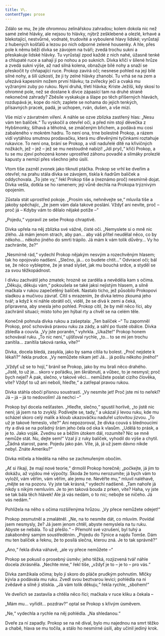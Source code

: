 ```yaml
---
title: V\.
contentType: prose
---
```


<section>

Zdálo se mu, že jde ohromnou zelinářskou zahradou; kolem dokola nic než samé zelné hlávky, ale nejsou to hlávky, nýbrž zešklebené a olezlé, krhavé a blekotající, nestvůrné, vodnaté, trudovité a vyboulené hlavy lidské; vyrůstají z hubených košťálů a lezou po nich odporné zelené housenky. A hle, přes pole k němu běží dívka se závojem na tváři; zvedá trochu sukni a přeskakuje lidské hlávky. Tu vyrůstají zpod každé z nich nahé, úžasně tenké a chlupaté ruce a sahají jí po nohou a po sukních. Dívka křičí v šílené hrůze a zvedá sukni výše, až nad silná kolena, obnažuje bílé nohy a snaží se přeskočit ty chňapající ruce. Prokop zavírá oči; nesnese pohled na její bílé silné nohy, a šílí úzkostí, že ji ty zelné hlávky zhanobí. Tu vrhá se na zem a uřezává kapesním nožem první hlávku; ta zvířecky ječí a cvaká mu vyžranými zuby po rukou. Nyní druhá, třetí hlávka; Kriste Ježíši, kdy skosí to ohromné pole, než se dostane k dívce zápasící tam na druhé straně nekonečné zahrady? Zběsile vyskakuje a šlape po těch příšerných hlavách, rozdupává je, kope do nich; zaplete se nohama do jejich tenkých, přísavných pracek, padá, je uchopen, rván, dušen, a vše mizí.

Vše mizí v závratném víření. A náhle se ozve zblízka zastřený hlas: „Nesu vám ten balíček.“ Tu vyskočil a otevřel oči, a před ním stojí děvečka z Hybšmonky, šilhavá a těhotná, se zmáčeným břichem, a podává mu cosi zabaleného v mokrém hadru. To není ona, trne bolestně Prokop, a rázem vidí vytáhlou smutnou prodavačku, která mu dřevěnými tyčinkami roztahuje rukavice. To není ona, brání se Prokop, a vidí naduřelé dítě na křivičných nožkách, jež – jež – jež se mu nestoudně nabízí! „Jdi pryč,“ křičí Prokop, a tu se mu zjeví pohozená konev uprostřed záhonu povadlé a slimáky prolezlé kapusty a nemizí přes všechno jeho úsilí.

Vtom tiše zazněl zvonek jako tiknutí ptáčka. Prokop se vrhl ke dveřím a otevřel; na prahu stála dívka se závojem, tiskla k ňadrům balíček a oddychovala. „To jste vy,“ řekl Prokop tiše a (neznámo proč) nesmírně dojat. Dívka vešla, dotkla se ho ramenem; její vůně dechla na Prokopa trýznivým opojením.

Zůstala stát uprostřed pokoje. „Prosím vás, nehněvejte se,“ mluvila tiše a jakoby spěchajíc, „že jsem vám dala takové poslání. Vždyť ani nevíte, proč – proč já – Kdyby vám to dělalo nějaké potíže –“

„Pojedu,“ vypravil ze sebe Prokop chraptivě.

Dívka upřela na něj zblízka své vážné, čisté oči. „Nemyslete si o mně nic zlého. Já mám jenom strach, aby pan… aby váš přítel neudělal něco, co by někoho… někoho jiného do smrti trápilo. Já mám k vám tolik důvěry… Vy ho zachráníte, že?“

„Nesmírně rád,“ vydechl Prokop nějakým nesvým a rozechvěným hlasem; tak ho opojovalo nadšení. „Slečno, já… co budete chtít…“ Odvracel oči; bál se, že něco vybleptne, že je snad slyšet, jak mu bouchá srdce, a styděl se za svou těžkopádnost.

I dívku zachvátil jeho zmatek; hrozně se zarděla a nevěděla kam s očima. „Děkuju, děkuju vám,“ pokoušela se také jaksi nejistým hlasem, a silně mačkala v rukou zapečetěný balíček. Nastalo ticho, jež působilo Prokopovi sladkou a mučivou závrať. Cítil s mrazením, že dívka letmo zkoumá jeho tvář; a když k ní náhle obrátil oči, viděl, že se dívá k zemi a čeká, připravena, aby snesla jeho pohled. Prokop cítil, že by měl něco říci, aby zachránil situaci; místo toho jen hýbal rty a chvěl se na celém těle.

Konečně pohnula dívka rukou a zašeptala: „Ten balíček –“ Tu zapomněl Prokop, proč schovává pravou ruku za zády, a sáhl po tlusté obálce. Dívka zbledla a couvla. „Vy jste poraněn,“ vyhrkla. „Ukažte!“ Prokop honem schovával ruku. „To nic není,“ ujišťoval rychle, „to… to se mi jen trochu zanítila… zanítila taková ranka, víte?“

Dívka, docela bledá, zasykla, jako by sama cítila tu bolest. „Proč nejdete k lékaři?“ řekla prudce. „Vy nemůžete nikam jet! Já… já pošlu někoho jiného!“

„Vždyť už se to hojí,“ bránil se Prokop, jako by mu brali něco drahého. „Jistě, to už je… skoro v pořádku, jen škrábnutí, a vůbec, to je nesmysl; proč bych nejel? A pak, slečno, v takové věci… nemůžete poslat cizího člověka, víte? Vždyť to už ani nebolí, hleďte,“ a zatřepal pravou rukou.

Dívka stáhla obočí přísnou soustrastí. „Vy nesmíte jet! Proč jste mi to neřekl? Já – já – já to nedovolím! Já nechci –“

Prokop byl docela nešťasten. „Hleďte, slečno,“ spustil horlivě, „to jistě nic není; já jsem na to zvyklý. Podívejte se, tady,“ a ukázal jí levou ruku, kde mu scházel skoro celý malík a kloub ukazováčku naduřel uzlovitou jizvou. „To už je takové řemeslo, víte?“ Ani nepozoroval, že dívka couvá s blednoucími rty a dívá se na pořádný šrám jeho čela od oka k vlasům. „Udělá to prásk, a je to. Jako voják. Zvednu se a běžím útokem dál, rozumíte? Nic se mně nemůže stát. Nu, dejte sem!“ Vzal jí z ruky balíček, vyhodil do výše a chytil. „Žádná starost, pane. Pojedu jako pán. Víte, já, já už jsem dávno nikde nebyl. Znáte Ameriku?“

Dívka mlčela a hleděla na něho se zachmuřeným obočím.

„Ať si říkají, že mají nové teorie,“ drmolil Prokop horečně; „počkejte, já jim to dokážu, až vyjdou mé výpočty. Škoda že tomu nerozumíte; já bych vám to vyložil, vám věřím, vám věřím, ale jemu ne. Nevěřte mu,“ mluvil naléhavě, „mějte se na pozoru. Vy jste tak krásná,“ vydechl nadšeně. „Tam nahoře já nikdy s nikým nemluvím. Je to jen taková bouda z prken, víte? Haha, vy jste se tak bála těch hlávek! Ale já vás nedám, o to nic; nebojte se ničeho. Já vás nedám.“

Pohlížela na něho s očima rozšířenýma hrůzou. „Vy přece nemůžete odejet!“

Prokop zesmutněl a zmalátněl. „Ne, na to nesmíte dát, co mluvím. Povídal jsem nesmysly, že? Já jsem jenom chtěl, abyste nemyslela na tu ruku. Abyste se nebála. To už přešlo.“ – Přemohl své vzrušení, byl tuhý a zakaboněný samým soustředěním. „Pojedu do Týnice a najdu Tomše. Dám mu ten balíček a řeknu, že to posílá slečna, kterou zná. Je to tak správně?“

„Ano,“ řekla dívka váhavě, „ale vy přece nemůžete –“

Prokop se pokusil o prosebný úsměv; jeho těžká, rozjizvená tvář náhle docela zkrásněla. „Nechte mne,“ řekl tiše, „vždyť je to – je to – pro vás.“

Dívka zamžikala očima; bylo jí skoro do pláče prudkým pohnutím. Mlčky kývla a podávala mu ruku. Zvedl svou beztvarou levici; pohlédla na ni zvědavě a silně ji stiskla. „Já vám tolik děkuju,“ řekla rychle, „sbohem!“

Ve dveřích se zastavila a chtěla něco říci; mačkala v ruce kliku a čekala –

„Mám mu… vyřídit… pozdrav?“ optal se Prokop s křivým úsměvem.

„Ne,“ vydechla a rychle na něj pohlédla. „Na shledanou.“

Dveře za ní zapadly. Prokop se na ně díval, bylo mu najednou na smrt těžko a chabě, hlava se mu točila, a stálo ho nesmírné úsilí, aby učinil jediný krok.

</section>

[^1]: Brizance (franc.) – tříštivost. _Pozn. red_.

[^2]: Ve velkém. _Pozn. red_.

[^3]: Kupředu! _Pozn. red_.

[^4]: Ulstr – těžký zimní kabát. _Pozn. red_.

[^5]: Frýzek – vlys. _Pozn. red_.

[^6]: Překlad O. Vaňorného (1921).

[^7]: Amence (lat.) – zmatenost. _Pozn. red_.

[^8]: Divinace (lat.) – tušení, předvídání. _Pozn. red_.

[^9]: Kybelé, podle řecké mytologie maloasijská „velká matka bohů“, matka veškerého života. _Pozn. red_.

[^10]: L. Buchner (1824–1899) – něm. lékař a filozof s radikálně materialistickými názory. _Pozn. red_.

[^11]: Bootes (lat.) – souhvězdí Pastýře. _Pozn. red_.

[^12]: Ženerózní /generózní (franc.) – šlechetný. _Pozn. red_.

[^13]: Očekávám tě, P. S. Pozor, K. dorazil z Hamburku… _Pozn. red_.

[^14]: Jinak na to K. přijde. _Pozn. red_.

[^15]: „Jednomu jest vznešenou, nebeskou bohyní, druhému vydatnou krávou, která mu dává mléko.“ Schillerův epigram, překlad O. Vaňorný. _Pozn. red_.

[^16]: Nauen – německé město, v němž byla r. 1906 založena nejstarší německá radiostanice. _Pozn. red._

[^17]: Makao /macao – karetní hra. _Pozn. red_.

[^18]: Aiás – hrdina Homérovy Iliady, nejvyšší a nejsilnější ze všech Achájců. _Pozn. red_.

[^19]: Laissez-passer (franc.) – propustka. _Pozn. red_.

[^20]: Chaise longue (franc.) – lehátko. _Pozn. red_.

[^21]: Želví polévka. _Pozn. red_.

[^22]: Bej / beg (tur.) – islámský panovník, později nižší hodnostář či úředník. _Pozn. red_.

[^23]: Galop (franc.) – klus. _Pozn. red_.

[^24]: Fraktura femoris (lat.) – zlomenina stehenní kosti. _Pozn. red_.

[^25]: Swedenborg, Imanuel (1688–1772) – švéd. přírodovědec, známý mj. svými teozofickými vizemi. _Pozn. red_.

[^26]: Cousine (franc.) – bratranec. _Pozn. red_.

[^27]: Můj strýc. _Pozn. red_.

[^28]: Velký umělec. _Pozn. red_.

[^29]: Učitel tance. _Pozn. red_.

[^30]: Elože (řec.) – chvalořeč, pochvala. _Pozn. red_.

[^31]: To je hloupé. _Pozn. red_.

[^32]: Kakemono (jap.) – svitkový závěsný obraz. _Pozn. red_.

[^33]: Konfinace – úřední příkaz k pobytu na určeném místě, omezení volného pohybu. _Pozn. red_.

[^34]: Inkulpace – obvinění. _Pozn. red_.

[^35]: Dernier cri (franc.) – dosl. poslední výkřik. _Pozn. red_.

[^36]: Komtur (franc.) – vyšší hodnostář rytířského řádu. _Pozn. red_.

[^37]: Dreadnought (angl.) – pův. název bitevní lodi (Ničeho se neboj), obecné označení pro takový typ lodí. _Pozn. red_.

[^38]: Velmi laskavý. _Pozn. red_.

[^39]: Bunčuk (tur.) – vojenský odznak (žerď s koňským ohonem). _Pozn. red_.

[^40]: Extra statum (lat.) – mimo stav, mimořádně. _Pozn. red_.

[^41]: Sapér (franc.) – ženista. _Pozn. red_.

[^42]: Peignoir (franc.) – župan. _Pozn. red_.

[^43]: Kontribuce – peněžní dávky vymáhané okupační mocí na obyvatelstvu obsazeného území. _Pozn. red_.

[^44]: Tastr (něm.) – tlačítko, vypínač. _Pozn. red_.

[^45]: Sláva vítězství! _Pozn. red_.

[^46]: Mitrajéza (z franc. mitrailleuse) – palná zbraň, předchůdce kulometu. _Pozn. red_.
